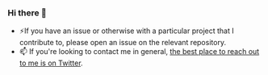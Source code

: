 ### Hi there 👋

- ⚡If you have an issue or otherwise with a particular project that I contribute to, please open an issue on the relevant repository.
- 📫 If you're looking to contact me in general, [the best place to reach out to me is on Twitter](https://twitter.com/gibbed).

<!--
**gibbed/gibbed** is a ✨ _special_ ✨ repository because its `README.md` (this file) appears on your GitHub profile.

Here are some ideas to get you started:

- 🔭 I’m currently working on ...
- 🌱 I’m currently learning ...
- 👯 I’m looking to collaborate on ...
- 🤔 I’m looking for help with ...
- 💬 Ask me about ...
- 📫 How to reach me: ...
- 😄 Pronouns: ...
- ⚡ Fun fact: ...
-->
